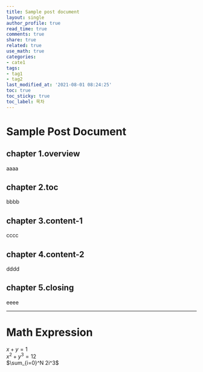 ```yaml
---
title: Sample post document
layout: single
author_profile: true
read_time: true
comments: true
share: true
related: true
use_math: true
categories:
- cate1
tags:
- tag1
- tag2
last_modified_at: '2021-08-01 08:24:25'
toc: true
toc_sticky: true
toc_label: 목차
---
```


# Sample Post Document
## chapter 1.overview
aaaa
## chapter 2.toc
bbbb
## chapter 3.content-1
cccc
## chapter 4.content-2
dddd
## chapter 5.closing
eeee

---
# Math Expression

$x+y=1$  
$x^2+y^3=12$  
$\sum_{i=0}^N 2i^3$

